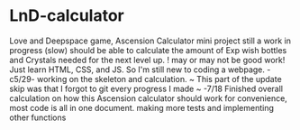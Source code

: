 # LnD-calculator
Love and Deepspace game, Ascension Calculator 
mini project still a work in progress (slow)
should be able to calculate the amount of Exp wish bottles and Crystals needed for the next level up.
! may or may not be good work! Just learn HTML, CSS, and JS. So I'm still new to coding a webpage.
<be>
-c5/29-
  working on the skeleton and calculation. 
  ~ This part of the update skip was that I forgot to git every progress I made ~
-7/18
  Finished overall calculation on how this Ascension calculator should work
  for convenience, most code is all in one document.
  making more tests and implementing other functions 
